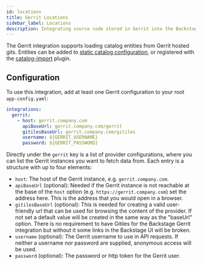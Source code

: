 ```yaml
---
id: locations
title: Gerrit Locations
sidebar_label: Locations
description: Integrating source code stored in Gerrit into the Backstage catalog
---
```


The Gerrit integration supports loading catalog entities from Gerrit hosted gits. Entities can
be added to [static catalog configuration](../../features/software-catalog/configuration.md),
or registered with the
[catalog-import](https://github.com/backstage/backstage/tree/master/plugins/catalog-import)
plugin.

## Configuration

To use this integration, add at least one Gerrit configuration to your root `app-config.yaml`:

```yaml
integrations:
  gerrit:
    - host: gerrit.company.com
      apiBaseUrl: gerrit.company.com/gerrit
      gitilesBaseUrl: gerrit.company.com/gitiles
      username: ${GERRIT_USERNAME}
      password: ${GERRIT_PASSWORD}
```

Directly under the `gerrit` key is a list of provider configurations, where
you can list the Gerrit instances you want to fetch data from. Each entry is
a structure with up to four elements:

- `host`: The host of the Gerrit instance, e.g. `gerrit.company.com`.
- `apiBaseUrl` (optional): Needed if the Gerrit instance is not reachable at
  the base of the `host` option (e.g. `https://gerrit.company.com`) set the
  address here. This is the address that you would open in a browser.
- `gitilesBaseUrl` (optional): This is needed for creating a valid user-friendly url
  that can be used for browsing the content of the provider. If not set a default
  value will be created in the same way as the "baseUrl" option. There is no
  requirement to have Gitiles for the Backstage Gerrit integration but without it
  some links in the Backstage UI will be broken.
- `username` (optional): The Gerrit username to use in API requests. If
  neither a username nor password are supplied, anonymous access will be used.
- `password` (optional): The password or http token for the Gerrit user.
